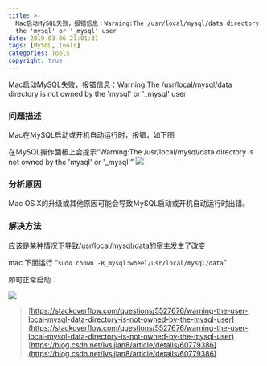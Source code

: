 ```yaml
---
title: >-
  Mac启动MySQL失败，报错信息：Warning:The /usr/local/mysql/data directory is not owned by
  the 'mysql' or '_mysql' user
date: 2019-03-06 21:01:31
tags: [MySQL, Tools]
categories: Tools
copyright: true
---
```


Mac启动MySQL失败，报错信息：Warning:The /usr/local/mysql/data directory is not owned by the 'mysql' or '_mysql' user

### 问题描述
Mac在ＭySQL启动或开机自动运行时，报错，如下图

在ＭySQL操作面板上会提示“Warning:The /usr/local/mysql/data directory is not owned by the 'mysql' or '_mysql'”
![](http://cdn.hkkhuang.cn/20190306203421.png)

<!--more-->
### 分析原因

Mac OS X的升级或其他原因可能会导致ＭySQL启动或开机自动运行时出错。

### 解决方法

应该是某种情况下导致/usr/local/mysql/data的宿主发生了改变

mac 下面运行 “`sudo chown -R_mysql:wheel/usr/local/mysql/data`”

即可正常启动：

![](http://cdn.hkkhuang.cn/20190306205411.png)



> [https://stackoverflow.com/questions/5527676/warning-the-user-local-mysql-data-directory-is-not-owned-by-the-mysql-user](https://stackoverflow.com/questions/5527676/warning-the-user-local-mysql-data-directory-is-not-owned-by-the-mysql-user)
> [https://blog.csdn.net/lvsijian8/article/details/60779386](https://blog.csdn.net/lvsijian8/article/details/60779386)